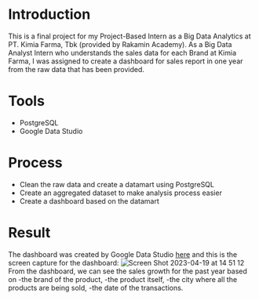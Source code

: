 # Introduction

This is a final project for my Project-Based Intern as a Big Data Analytics at PT. Kimia Farma, Tbk (provided by Rakamin Academy). As a Big Data Analyst Intern who understands the sales data for each Brand at Kimia Farma, I was assigned to create a dashboard for sales report in one year from the raw data that has been provided.  

# Tools
- PostgreSQL
- Google Data Studio

# Process
- Clean the raw data and create a datamart using PostgreSQL
- Create an aggregated dataset to make analysis process easier
- Create a dashboard based on the datamart

# Result
The dashboard was created by Google Data Studio [here](https://lookerstudio.google.com/reporting/461e90ed-4ef9-4644-8f1b-d86a3e9c5805) and this is the screen capture for the dashboard:
![Screen Shot 2023-04-19 at 14 51 12](https://user-images.githubusercontent.com/122350261/233010224-9e49a6f1-c4d4-44b5-b9ba-4bbf544f517c.png)
From the dashboard, we can see the sales growth for the past year based on
-the brand of the product,
-the product itself,
-the city where all the products are being sold,
-the date of the transactions.
